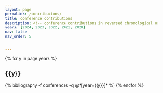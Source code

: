 ```yaml
---
layout: page
permalink: /contributions/
title: conference contributions
description: <!-- conference contributions in reversed chronological order. -->
years: [2024, 2023, 2022, 2021, 2020]
nav: false
nav_order: 5


---
```


<div class="publications">

{% for y in page.years %}
  <h2 class="year">{{y}}</h2>
  {% bibliography -f conferences -q @*[year={{y}}]* %}
{% endfor %}

</div>


